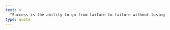 ```yaml
---
text: >
  "Success is the ability to go from failure to failure without losing your enthusiasm." - Winston Churchill
type: quote
---
```


